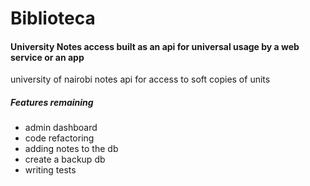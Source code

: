 # Biblioteca

#### University Notes access built as an api for universal usage by a web service or an app


university of nairobi notes api for access to soft copies of units

##### Features remaining
* admin dashboard
* code refactoring 
* adding notes to the db
* create a backup db 
* writing tests

 
